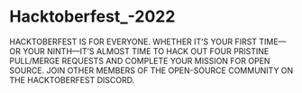 # Hacktoberfest_-2022
HACKTOBERFEST IS FOR EVERYONE. WHETHER IT’S YOUR FIRST TIME—OR YOUR NINTH—IT’S ALMOST TIME TO HACK OUT FOUR PRISTINE PULL/MERGE REQUESTS AND COMPLETE YOUR MISSION FOR OPEN SOURCE. JOIN OTHER MEMBERS OF THE OPEN-SOURCE COMMUNITY ON THE HACKTOBERFEST DISCORD.
